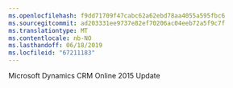 ```yaml
---
ms.openlocfilehash: f9dd71709f47cabc62a62ebd78aa4055a595fbc6
ms.sourcegitcommit: ad203331ee9737e82ef70206ac04eeb72a5f9c7f
ms.translationtype: MT
ms.contentlocale: nb-NO
ms.lasthandoff: 06/18/2019
ms.locfileid: "67211183"
---
```

Microsoft Dynamics CRM Online 2015 Update
